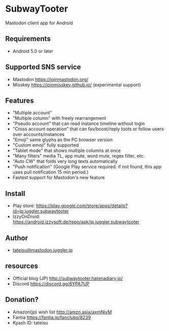 # SubwayTooter

Mastodon client app for Android

## Requirements
- Android 5.0 or later

## Supported SNS service 
- Mastodon https://joinmastodon.org/
- Misskey https://joinmisskey.github.io/  (experimental support)

## Features
- "Multiple account"
- "Multiple column" with freely rearrangement
- "Pseudo account" that can read instance timeline without login
- "Cross account operation" that can fav/boost/reply toots or follow users over accounts/instances
- "Emoji" same glyphs as the PC browser version
- "Custom emoji" fully supported
- "Tablet mode" that shows multiple columns at once
- "Many filters" media TL, app mute, word mute, regex filter, etc.
- "Auto CW" that folds very long texts automatically
- "Push notification" (Google Play service required. if not found, this app uses pull notification 15 min period.)
- Fastest support for Mastodon's new feature

## Install
- Play store: https://play.google.com/store/apps/details?id=jp.juggler.subwaytooter
- IzzyOnDroid: https://android.izzysoft.de/repo/apk/jp.juggler.subwaytooter

## Author
<ul>
<li><a href="https://mastodon.juggler.jp/@tateisu" rel="me">tateisu@mastodon.juggler.jp</a></li>
</ul>

## resources
- Official blog (JP) http://subwaytooter.hatenadiary.jp/
- Discord https://discord.gg/6YPA7UP

## Donation?
- Amazon(jp) wish list http://amzn.asia/axmNivM
- Fantia https://fantia.jp/fanclubs/8239
- Kyash ID: tateisu

